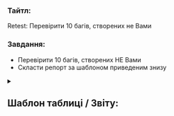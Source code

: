 <h3>Тайтл:</h3>
Retest: Перевірити 10 багів, створених не Вами

<h3>Завдання:</h3>

- Перевірити 10 багів, створених НЕ Вами
- Скласти репорт за шаблоном приведеним знизу


<details><summary><h2>Шаблон таблиці / Звіту:</h2></summary> 

| ID Дефекту | Назва | Статус | Автор 
| --- | --- | --- | ---
| #4672 | 20191012_14_dnipro_В "Маршруті подорожі" блоку "Мапа" не відображається назва готелю | Done | DmitriiNasonov 
| #4666 | 20191012_14_dnipro_Між блоками "Прев'ю" та "Мапа" відображається назва країни "Ukraine" |  Done | DmitriiNasonov 
  
</details>
